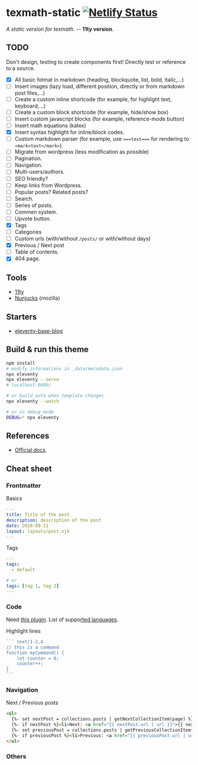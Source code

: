 # texmath-static [![Netlify Status](https://api.netlify.com/api/v1/badges/c187bcca-9464-4b2d-98d3-06982d8c1fe4/deploy-status)](https://app.netlify.com/sites/eloquent-goldstine-e9aa03/deploys)

*A static version for texmath.* -- __11ty version__.

## TODO

Don't design, testing to create components first! Directly test or reference to a source.

- [x] All basic fotmat in markdown (heading, blockquote, list, bold, italic,...)
- [ ] Insert images (lazy load, different position, directly or from markdown post files,...)
- [ ] Create a custom inline shortcode (for example, for highlight text, keyboard,...)
- [ ] Create a custom block shortcode (for example, hide/show box)
- [ ] Insert custom javascript blocks (for example, reference-mode button)
- [ ] Insert math equations (katex)
- [x] Insert syntax highlight for inline/block codes.
- [ ] Custom markdown parser (for example, use `===text===` for rendering to `<mark>text</mark>`).
- [ ] Migrate from wordpress (less modification as possible)
- [ ] Pagination.
- [ ] Navigation.
- [ ] Multi-users/authors.
- [ ] SEO friendly?
- [ ] Keep links from Wordpress.
- [ ] Popular posts? Related posts?
- [ ] Search.
- [ ] Series of posts.
- [ ] Commen system.
- [ ] Upvote button.
- [x] Tags
- [ ] Categories
- [ ] Custom urls (with/without `/posts/` or with/without days)
- [x] Previous / Next post
- [ ] Table of contents.
- [x] 404 page.

## Tools

- [11ty](https://www.11ty.dev/)
- [Nunjucks](https://mozilla.github.io/nunjucks/) (mozilla)

## Starters

- [eleventy-base-blog](https://github.com/11ty/eleventy-base-blog)

## Build & run this theme

``` bash
npm install
# modify informations in _data/metadata.json
npx eleventy
npx eleventy --serve
# localhost:8080/

# or build auto when template changes
npx eleventy --watch

# or in debug mode
DEBUG=* npx eleventy
```

## References

- [Official docs](https://www.11ty.dev/docs/).

## Cheat sheet

### Frontmatter

Basics

``` yaml
---
title: Title of the post
description: description of the post
date: 2020-09-11
layout: layouts/post.njk
---
```

Tags

``` yaml
---
tags:
  - default

# or
tags: [tag 1, tag 2]
---
```

### Code

Need [this plugin](https://www.11ty.dev/docs/plugins/syntaxhighlight/). List of suppo[rted languages](https://prismjs.com/#languages-list).

Highlight lines

~~~ js
``` text/1-2,4
// this is a command
function myCommand() {
	let counter = 0;
	counter++;
}
```
~~~

### Navigation

Next / Previous posts

``` html
<ul>
  {%- set nextPost = collections.posts | getNextCollectionItem(page) %}
  {%- if nextPost %}<li>Next: <a href="{{ nextPost.url | url }}">{{ nextPost.data.title }}</a></li>{% endif %}
  {%- set previousPost = collections.posts | getPreviousCollectionItem(page) %}
  {%- if previousPost %}<li>Previous: <a href="{{ previousPost.url | url }}">{{ previousPost.data.title }}</a></li>{% endif %}
</ul>
```

### Others
